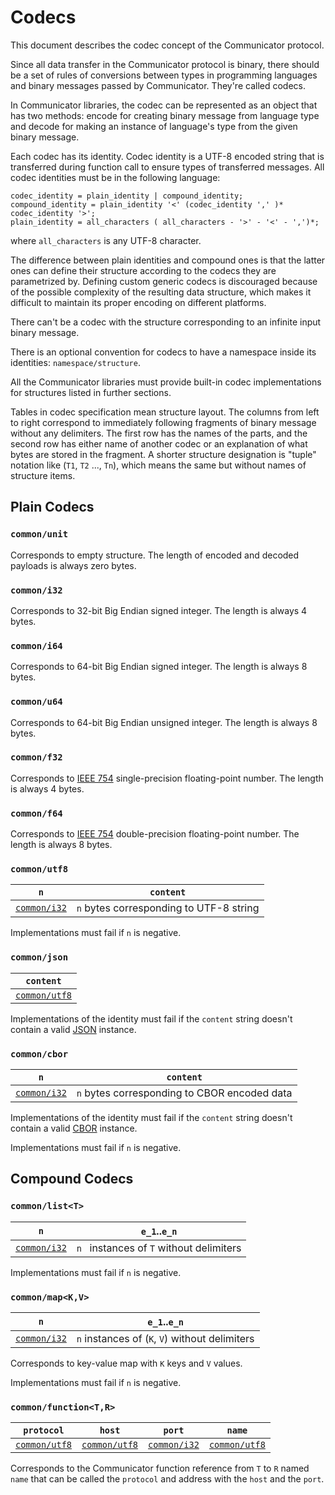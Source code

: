 # Codecs

This document describes the codec concept of the Communicator protocol.

Since all data transfer in the Communicator protocol is binary, there should be a set of rules of conversions between
types in programming languages and binary messages passed by Communicator. They're called codecs.

In Communicator libraries, the codec can be represented as an object that has two methods: encode for creating binary
message from language type and decode for making an instance of language's type from the given binary message.

Each codec has its identity. Codec identity is a UTF-8 encoded string that is transferred during function call to ensure
types of transferred messages. All codec identities must be in the following language:

```
codec_identity = plain_identity | compound_identity;
compound_identity = plain_identity '<' (codec_identity ',' )* codec_identity '>';
plain_identity = all_characters ( all_characters - '>' - '<' - ',')*;
```

where `all_characters` is any UTF-8 character.

The difference between plain identities and compound ones is that the latter ones can define their structure according
to the codecs they are parametrized by. Defining custom generic codecs is discouraged because of the possible complexity
of the resulting data structure, which makes it difficult to maintain its proper encoding on different platforms.

There can't be a codec with the structure corresponding to an infinite input binary message.

There is an optional convention for codecs to have a namespace inside its identities: `namespace/structure`.

All the Communicator libraries must provide built-in codec implementations for structures listed in further sections.

Tables in codec specification mean structure layout. The columns from left to right correspond to immediately following
fragments of binary message without any delimiters. The first row has the names of the parts, and the second row has
either name of another codec or an explanation of what bytes are stored in the fragment. A shorter structure designation
is
"tuple" notation like (`T1`, `T2` ..., `Tn`), which means the same but without names of structure items.

## Plain Codecs

### `common/unit`

Corresponds to empty structure. The length of encoded and decoded payloads is always zero bytes.

### `common/i32`

Corresponds to 32-bit Big Endian signed integer. The length is always 4 bytes.

### `common/i64`

Corresponds to 64-bit Big Endian signed integer. The length is always 8 bytes.

### `common/u64`

Corresponds to 64-bit Big Endian unsigned integer. The length is always 8 bytes.

### `common/f32`

Corresponds to [IEEE 754](https://ieeexplore.ieee.org/document/4610935) single-precision floating-point number. The
length is always 4 bytes.

### `common/f64`

Corresponds to [IEEE 754](https://ieeexplore.ieee.org/document/4610935) double-precision floating-point number. The
length is always 8 bytes.

### `common/utf8`

| `n`                        | `content`                               |
| -------------------------- | --------------------------------------- |
| [`common/i32`](#commoni32) | `n` bytes corresponding to UTF-8 string |

Implementations must fail if `n` is negative.

### `common/json`

| `content`                    |
| ---------------------------- |
| [`common/utf8`](#commonutf8) | 

Implementations of the identity must fail if the `content` string doesn't contain a
valid [JSON](https://datatracker.ietf.org/doc/html/rfc7159) instance.

### `common/cbor`

| `n`                        | `content`                                    |
| -------------------------- | -------------------------------------------- |
| [`common/i32`](#commoni32) | `n` bytes corresponding to CBOR encoded data |

Implementations of the identity must fail if the `content` string doesn't contain a
valid [CBOR](https://datatracker.ietf.org/doc/html/rfc8949) instance.

Implementations must fail if `n` is negative.

## Compound Codecs

### `common/list<T>`

| `n`                        | `e_1`..`e_n`                              |
| -------------------------- | ----------------------------------------- |
| [`common/i32`](#commoni32) | `n ` instances of `T` without delimiters  |

Implementations must fail if `n` is negative.

### `common/map<K,V>`

| `n`                        | `e_1`..`e_n`                                   |
| -------------------------- | ---------------------------------------------- |
| [`common/i32`](#commoni32) | `n` instances of (`K`, `V`) without delimiters |

Corresponds to key-value map with `K` keys and `V` values.

Implementations must fail if `n` is negative.

### `common/function<T,R>`

| `protocol`                   | `host`                       | `port`                     | `name`                       |
| :--------------------------: | :--------------------------: | :------------------------: | :--------------------------: |
| [`common/utf8`](#commonutf8) | [`common/utf8`](#commonutf8) | [`common/i32`](#commoni32) | [`common/utf8`](#commonutf8) |

Corresponds to the Communicator function reference from `T` to `R` named `name` that can be called the `protocol` and
address with the `host` and the `port`.
